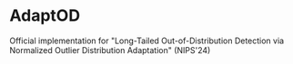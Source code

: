 # AdaptOD
Official implementation for "Long-Tailed Out-of-Distribution Detection via Normalized Outlier Distribution Adaptation" (NIPS'24)
